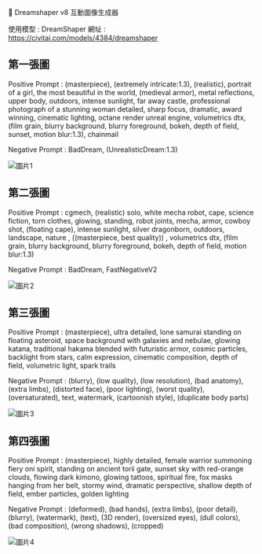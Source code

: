 
🎨 Dreamshaper v8 互動圖像生成器

使用模型 : DreamShaper
網址 : https://civitai.com/models/4384/dreamshaper


## 第一張圖
Positive Prompt : 
(masterpiece), (extremely intricate:1.3), (realistic), portrait of a girl, the most beautiful in the world, (medieval armor), metal reflections, upper body, outdoors, intense sunlight, far away castle, professional photograph of a stunning woman detailed, sharp focus, dramatic, award winning, cinematic lighting, octane render  unreal engine,  volumetrics dtx, (film grain, blurry background, blurry foreground, bokeh, depth of field, sunset, motion blur:1.3), chainmail

Negative Prompt : 
BadDream, (UnrealisticDream:1.3)

![圖片1](1.jpg)


## 第二張圖
Positive Prompt : 
cgmech, (realistic)
solo, white mecha robot, cape, science fiction, torn clothes, glowing, standing, robot joints, mecha, armor, cowboy shot, (floating cape), intense sunlight, silver dragonborn, outdoors, landscape, nature
, ((masterpiece, best quality))
, volumetrics dtx, (film grain, blurry background, blurry foreground, bokeh, depth of field, motion blur:1.3)

Negative Prompt : 
BadDream, FastNegativeV2

![圖片2](2.jpg)


## 第三張圖
Positive Prompt : 
(masterpiece), ultra detailed, lone samurai standing on floating asteroid, space background with galaxies and nebulae, glowing katana, traditional hakama blended with futuristic armor, cosmic particles, backlight from stars, calm expression, cinematic composition, depth of field, volumetric light, spark trails

Negative Prompt : 
(blurry), (low quality), (low resolution), (bad anatomy), (extra limbs), (distorted face), (poor lighting), (worst quality), (oversaturated), text, watermark, (cartoonish style), (duplicate body parts)

![圖片3](3.jpg)


## 第四張圖
Positive Prompt : 
(masterpiece), highly detailed, female warrior summoning fiery oni spirit, standing on ancient torii gate, sunset sky with red-orange clouds, flowing dark kimono, glowing tattoos, spiritual fire, fox masks hanging from her belt, stormy wind, dramatic perspective, shallow depth of field, ember particles, golden lighting

Negative Prompt : 
(deformed), (bad hands), (extra limbs), (poor detail), (blurry), (watermark), (text), (3D render), (oversized eyes), (dull colors), (bad composition), (wrong shadows), (cropped)

![圖片4](4.jpg)